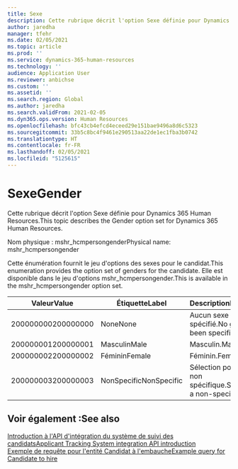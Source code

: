 ```yaml
---
title: Sexe
description: Cette rubrique décrit l'option Sexe définie pour Dynamics 365 Human Resources.
author: jaredha
manager: tfehr
ms.date: 02/05/2021
ms.topic: article
ms.prod: ''
ms.service: dynamics-365-human-resources
ms.technology: ''
audience: Application User
ms.reviewer: anbichse
ms.custom: ''
ms.assetid: ''
ms.search.region: Global
ms.author: jaredha
ms.search.validFrom: 2021-02-05
ms.dyn365.ops.version: Human Resources
ms.openlocfilehash: bfc43cb4efcd4eceed29e151bae9496a8d6c5323
ms.sourcegitcommit: 33b5c8bc4f9461e290513aa22de1ec1fba3b0742
ms.translationtype: HT
ms.contentlocale: fr-FR
ms.lasthandoff: 02/05/2021
ms.locfileid: "5125615"
---
```

# <a name="gender"></a><span data-ttu-id="ff7c5-103">Sexe</span><span class="sxs-lookup"><span data-stu-id="ff7c5-103">Gender</span></span>

<span data-ttu-id="ff7c5-104">Cette rubrique décrit l'option Sexe définie pour Dynamics 365 Human Resources.</span><span class="sxs-lookup"><span data-stu-id="ff7c5-104">This topic describes the Gender option set for Dynamics 365 Human Resources.</span></span>

<span data-ttu-id="ff7c5-105">Nom physique : mshr_hcmpersongender</span><span class="sxs-lookup"><span data-stu-id="ff7c5-105">Physical name: mshr_hcmpersongender</span></span>

<span data-ttu-id="ff7c5-106">Cette énumération fournit le jeu d'options des sexes pour le candidat.</span><span class="sxs-lookup"><span data-stu-id="ff7c5-106">This enumeration provides the option set of genders for the candidate.</span></span> <span data-ttu-id="ff7c5-107">Elle est disponible dans le jeu d'options mshr_hcmpersongender.</span><span class="sxs-lookup"><span data-stu-id="ff7c5-107">This is available in the mshr_hcmpersongender option set.</span></span>

| <span data-ttu-id="ff7c5-108">Valeur</span><span class="sxs-lookup"><span data-stu-id="ff7c5-108">Value</span></span> | <span data-ttu-id="ff7c5-109">Étiquette</span><span class="sxs-lookup"><span data-stu-id="ff7c5-109">Label</span></span> | <span data-ttu-id="ff7c5-110">Description</span><span class="sxs-lookup"><span data-stu-id="ff7c5-110">Description</span></span> |
| --- | --- | --- |
| <span data-ttu-id="ff7c5-111">200000000</span><span class="sxs-lookup"><span data-stu-id="ff7c5-111">200000000</span></span> | <span data-ttu-id="ff7c5-112">None</span><span class="sxs-lookup"><span data-stu-id="ff7c5-112">None</span></span> | <span data-ttu-id="ff7c5-113">Aucun sexe n'a été spécifié.</span><span class="sxs-lookup"><span data-stu-id="ff7c5-113">No gender has been specified.</span></span> |
| <span data-ttu-id="ff7c5-114">200000001</span><span class="sxs-lookup"><span data-stu-id="ff7c5-114">200000001</span></span> | <span data-ttu-id="ff7c5-115">Masculin</span><span class="sxs-lookup"><span data-stu-id="ff7c5-115">Male</span></span> | <span data-ttu-id="ff7c5-116">Masculin.</span><span class="sxs-lookup"><span data-stu-id="ff7c5-116">Male.</span></span> |
| <span data-ttu-id="ff7c5-117">200000002</span><span class="sxs-lookup"><span data-stu-id="ff7c5-117">200000002</span></span> | <span data-ttu-id="ff7c5-118">Féminin</span><span class="sxs-lookup"><span data-stu-id="ff7c5-118">Female</span></span> | <span data-ttu-id="ff7c5-119">Féminin.</span><span class="sxs-lookup"><span data-stu-id="ff7c5-119">Female.</span></span> |
| <span data-ttu-id="ff7c5-120">200000003</span><span class="sxs-lookup"><span data-stu-id="ff7c5-120">200000003</span></span> | <span data-ttu-id="ff7c5-121">NonSpecific</span><span class="sxs-lookup"><span data-stu-id="ff7c5-121">NonSpecific</span></span> | <span data-ttu-id="ff7c5-122">Sélection pour un sexe non spécifique.</span><span class="sxs-lookup"><span data-stu-id="ff7c5-122">Selection for a non-specific gender.</span></span> |

## <a name="see-also"></a><span data-ttu-id="ff7c5-123">Voir également :</span><span class="sxs-lookup"><span data-stu-id="ff7c5-123">See also</span></span>

[<span data-ttu-id="ff7c5-124">Introduction à l'API d'intégration du système de suivi des candidats</span><span class="sxs-lookup"><span data-stu-id="ff7c5-124">Applicant Tracking System integration API introduction</span></span>](hr-admin-integration-ats-api-introduction.md)<br>
[<span data-ttu-id="ff7c5-125">Exemple de requête pour l'entité Candidat à l'embauche</span><span class="sxs-lookup"><span data-stu-id="ff7c5-125">Example query for Candidate to hire</span></span>](hr-admin-integration-ats-api-candidate-to-hire-example-query.md)
